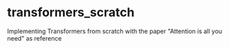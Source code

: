# transformers_scratch
Implementing Transformers from scratch with the paper "Attention is all you need" as reference

